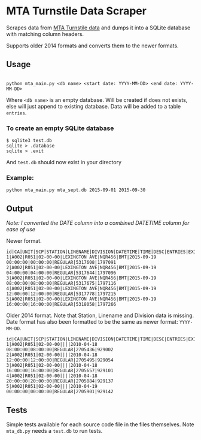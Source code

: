 # MTA Turnstile Data Scraper
Scrapes data from [MTA Turnstile data](http://web.mta.info/developers/turnstile.html) and dumps it into a SQLite database with matching column headers.

Supports older 2014 formats and converts them to the newer formats.

## Usage

```

python mta_main.py <db name> <start date: YYYY-MM-DD> <end date: YYYY-MM-DD>
```

Where `<db name>` is an empty database. Will be created if does not exists, else will just append to existing database. Data will be added to a table `entries`.

### To create an empty SQLite database

```
$ sqlite3 test.db 
sqlite > .database
sqlite > .exit
```

And `test.db` should now exist in your directory

### Example:

```
python mta_main.py mta_sept.db 2015-09-01 2015-09-30
```

## Output

_Note: I converted the DATE column into a combined DATETIME column for ease of use_

Newer format.

```
id|CA|UNIT|SCP|STATION|LINENAME|DIVISION|DATETIME|TIME|DESC|ENTRIES|EXITS
1|A002|R051|02-00-00|LEXINGTON AVE|NQR456|BMT|2015-09-19 00:00:00|00:00:00|REGULAR|5317608|1797091
2|A002|R051|02-00-00|LEXINGTON AVE|NQR456|BMT|2015-09-19 04:00:00|04:00:00|REGULAR|5317644|1797096
3|A002|R051|02-00-00|LEXINGTON AVE|NQR456|BMT|2015-09-19 08:00:00|08:00:00|REGULAR|5317675|1797116
4|A002|R051|02-00-00|LEXINGTON AVE|NQR456|BMT|2015-09-19 12:00:00|12:00:00|REGULAR|5317778|1797215
5|A002|R051|02-00-00|LEXINGTON AVE|NQR456|BMT|2015-09-19 16:00:00|16:00:00|REGULAR|5318058|1797266
```

Older 2014 format. Note that Station, Linename and Division data is missing. Date format has also been formatted to be the same as newer format: `YYYY-MM-DD`.

```
id|CA|UNIT|SCP|STATION|LINENAME|DIVISION|DATETIME|TIME|DESC|ENTRIES|EXITS
1|A002|R051|02-00-00||||2010-04-18 08:00:00|08:00:00|REGULAR|2705436|929002
2|A002|R051|02-00-00||||2010-04-18 12:00:00|12:00:00|REGULAR|2705495|929054
3|A002|R051|02-00-00||||2010-04-18 16:00:00|16:00:00|REGULAR|2705657|929101
4|A002|R051|02-00-00||||2010-04-18 20:00:00|20:00:00|REGULAR|2705884|929137
5|A002|R051|02-00-00||||2010-04-19 00:00:00|00:00:00|REGULAR|2705901|929142
```

## Tests

Simple tests available for each source code file in the files themselves. Note `mta_db.py` needs a `test.db` to run tests.
